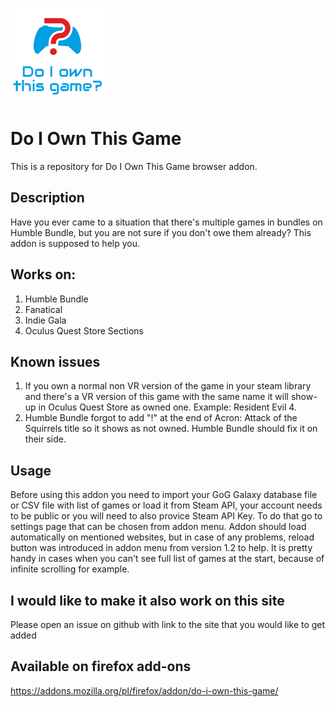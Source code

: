 ![Do I Own This Game Logo](./images/do_i_own_this_game_logo.png)

# Do I Own This Game

This is a repository for Do I Own This Game browser addon.

## Description

Have you ever came to a situation that there's multiple games in bundles on Humble Bundle, but you are not sure if you don't owe them already? This addon is supposed to help you.

## Works on:

1. Humble Bundle
2. Fanatical
3. Indie Gala
4. Oculus Quest Store Sections

## Known issues

1. If you own a normal non VR version of the game in your steam library and there's a VR version of this game with the same name it will show-up in Oculus Quest Store as owned one. Example: Resident Evil 4.
2. Humble Bundle forgot to add "!" at the end of Acron: Attack of the Squirrels title so it shows as not owned. Humble Bundle should fix it on their side.

## Usage

Before using this addon you need to import your GoG Galaxy database file or CSV file with list of games or load it from Steam API, your account needs to be public or you will need to also provice Steam API Key. To do that go to settings page that can be chosen from addon menu.
Addon should load automatically on mentioned websites, but in case of any problems, reload button was introduced in addon menu from version 1.2 to help. It is pretty handy in cases when you can't see full list of games at the start, because of infinite scrolling for example.

## I would like to make it also work on this site

Please open an issue on github with link to the site that you would like to get added

## Available on firefox add-ons

https://addons.mozilla.org/pl/firefox/addon/do-i-own-this-game/
